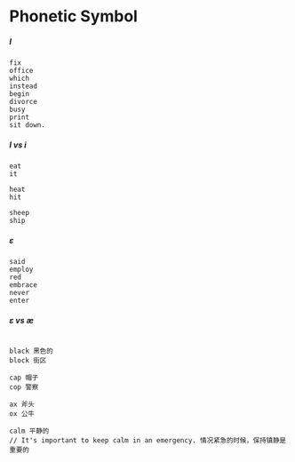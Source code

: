 # Phonetic Symbol

##### I

```
fix
office
which
instead
begin
divorce
busy
print
sit down.
```

##### I vs i

```
eat
it

heat
hit

sheep
ship
```

##### ɛ

```
said
employ
red
embrace
never
enter
```

##### ɛ vs æ

```

```

```
black 黑色的
block 街区

cap 帽子
cop 警察

ax 斧头
ox 公牛

calm 平静的
// It's important to keep calm in an emergency. 情况紧急的时候，保持镇静是重要的
```

